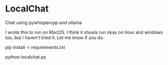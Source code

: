 # LocalChat

Chat using pywhispercpp and ollama

I wrote this to run on MacOS.  I think it shouls run okay on linux and windows too, but I haven't tried it.  Let me know if you do.

pip install -r requirements.txt

python localchat.py

